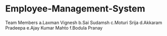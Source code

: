 # Employee-Management-System
Team Members 
a.Laxman Vignesh
b.Sai Sudamsh
c.Moturi Srija
d.Akkaram Pradeepa
e.Ajay Kumar Mahto
f.Bodula Pranay
